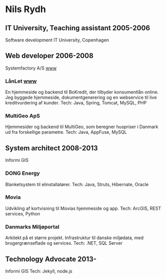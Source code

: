 Nils Rydh
=========

## IT University, Teaching assistant 2005-2006
Software development
IT University, Copenhagen


## Web developer 2006-2008
Systemfactory A/S [www](http://www.systemfactory.dk/)
### LånLet [www](http://www.laanlet.dk)
En hjemmeside og backend til BoKredit, der tilbyder konsumentlån online. Jeg byggede hjemmeside, dokumentgenerering og en webservice til live kreditvurdering af kunder.
Tech: Java, Spring, Tomcat, MySQL, PHP 
### MultiGeo ApS
Hjemmesider og backend til MultiGeo, som beregner huspriser i Danmark ud fra forskellige parametre.
Tech: Java, AppFuse, MySQL

## System architect 2008-2013
Informi GIS
### DONG Energy
Blanketsystem til elinstallatører.
Tech: Java, Struts, Hibernate, Oracle 
### Movia
Udvikling af kortvisning til Movias hjemmeside og app.
Tech: ArcGIS, REST services, Python
### Danmarks Miljøportal
Arkitekt på et større projekt. Infrastruktur til danske miljødata, med brugergrænseflade og services. 
Tech: .NET, SQL Server
## Technology Advocate 2013-
Informi GIS
Tech: Jekyll, node.js